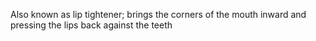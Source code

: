 Also known as lip tightener; brings the corners of the mouth inward and pressing the lips back against the teeth